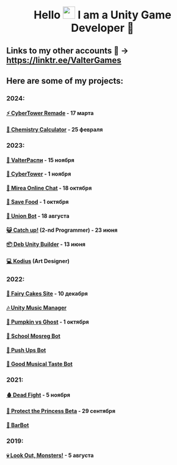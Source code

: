 <h1 align="center">Hello <img src="https://github.com/blackcater/blackcater/raw/main/images/Hi.gif" height="32"/> I am a <b>Unity Game Developer</b> 🎲</h1>

## Links to my other accounts 🌈 -> https://linktr.ee/ValterGames

## Here are some of my projects:
### 2024:
#### [⚡️ CyberTower Remade](https://valter-games.itch.io/cybertower-remade) - 17 марта

#### [🧬 Chemistry Calculator](https://github.com/ValterGames-Coder/ChemistryProject) - 25 февраля

### 2023:
#### [📅 ValterРаспи](https://college-mirea.ru) - 15 ноября 

#### [🌆 CyberTower](https://valter-games.itch.io/cybertower) - 1 ноября 

#### [💬 Mirea Online Chat](https://github.com/ValterGames-Coder/mirea-chat) - 18 октября

#### [🍎 Save Food](https://yandex.ru/games/app/258002?lang=ru) - 1 октября

#### [🤖 Union Bot](https://t.me/MTestTest_bot) - 18 августа

#### [😺 Catch up!](https://akan123.itch.io/catch-up) (2-nd Programmer) - 23 июня

#### [📦 Deb Unity Builder](https://github.com/ValterGames-Coder/Deb-Unity-Builder)  - 13 июня

#### [💻 Kodius](https://masterigr.ru/csmaker2/) (Art Designer)

### 2022:
#### [🎂 Fairy Cakes Site](https://fairycakeskira.github.io) - 10 декабря

#### [🎶 Unity Music Manager](https://github.com/ValterGames-Coder/Unity-Music-Manager)

#### [🎃 Pumpkin vs Ghost](https://valter_games.itch.io/pumpkin-vs-ghost) - 1 октября

#### [🤖 School Mosreg Bot](https://t.me/school_msoreg_bot)

#### [🤖 Push Ups Bot](https://t.me/PushUps_V_and_K_bot)

#### [🤖 Good Musical Taste Bot](https://t.me/GoodMusicalTaste_bot)

### 2021:
#### [🩸 Dead Fight](https://valter_games.itch.io/dead-fight) - 5 ноября

#### [👑 Protect the Princess Beta](https://valter-games.itch.io/protect-the-princess) - 29 сентября

#### [🤖 BarBot](https://github.com/ValterGames-Coder/Barbot)

### 2019:
#### [💀 Look Out, Monsters!](https://valter-games.itch.io/look-out-monsters) - 5 августа


